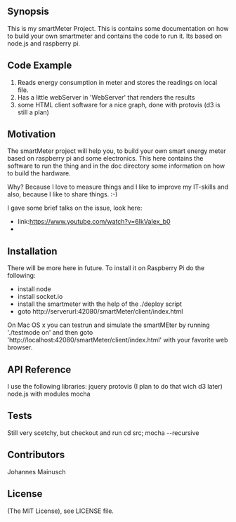 ## Synopsis

This is my smartMeter Project.
This is contains some documentation on how to build your own smartmeter and contains the code to run it. Its based on node.js and raspberry pi.

## Code Example

1. Reads energy consumption in meter and stores the readings on local file.
2. Has a little webServer in 'WebServer' that renders the results
3. some HTML client software for a nice graph, done with protovis (d3 is still a plan)

## Motivation

The smartMeter project will help you, to build your own smart energy meter based on raspberry pi and some electronics. This here contains the software to run the thing and in the doc directory some information on how to build the hardware.

Why? Because I love to measure things and I like to improve my IT-skills and also, because I like to share things.
:-)

I gave some brief talks on the issue, look here:
- link:https://www.youtube.com/watch?v=6IkVaIex_b0
- 

## Installation

There will be more here in future. To install it on Raspberry Pi do the following:
- install node
- install socket.io
- install the smartmeter with the help of the ./deploy script
- goto http://serverurl:42080/smartMeter/client/index.html

On Mac OS x you can testrun and simulate the smartMEter by running './testmode on' and then goto 'http://localhost:42080/smartMeter/client/index.html' with your favorite web browser.

## API Reference
I use the following libraries:
jquery
protovis (I plan to do that wich d3 later)
node.js with modules mocha

## Tests
Still very scetchy, but checkout and run
cd src; mocha --recursive

## Contributors
Johannes Mainusch

## License
(The MIT License), see LICENSE file.